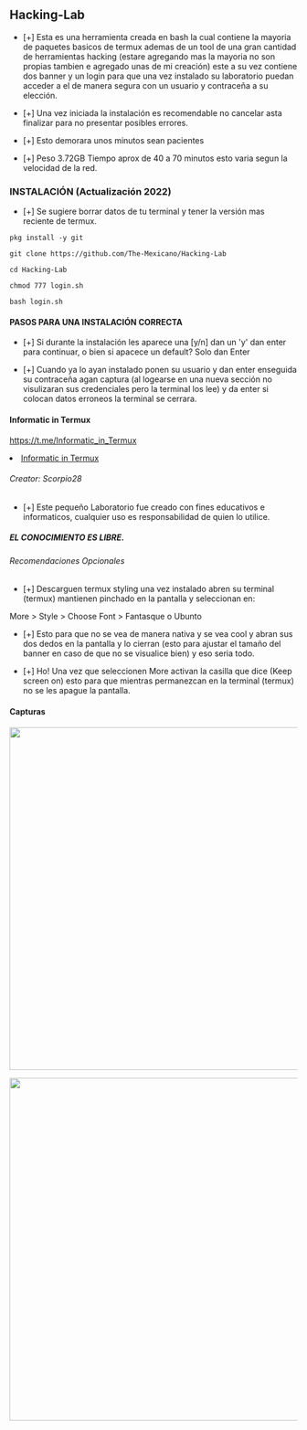 ## Hacking-Lab

* [+] Esta es una herramienta creada en bash la cual contiene la mayoria de paquetes basicos de termux ademas de un tool de una gran cantidad de herramientas hacking (estare agregando mas la mayoria no son propias tambien e agregado unas de mi creación) este a su vez contiene dos banner y un login para que una vez instalado su laboratorio puedan acceder a el de manera segura con un usuario y contraceña a su elección.

* [+] Una vez iniciada la instalación es recomendable no cancelar asta finalizar para no presentar posibles errores.

* [+] Esto demorara unos minutos sean pacientes

* [+] Peso 3.72GB Tiempo aprox de 40 a 70 minutos esto varia segun la velocidad de la red.

### INSTALACIÓN (Actualización 2022)

* [+] Se sugiere borrar datos de tu terminal y tener la versión mas reciente de termux.

```
pkg install -y git

git clone https://github.com/The-Mexicano/Hacking-Lab

cd Hacking-Lab

chmod 777 login.sh

bash login.sh
```

#### PASOS PARA UNA INSTALACIÓN CORRECTA

* [+] Si durante la instalación les aparece una [y/n] dan un 'y' dan enter para continuar, o bien si apacece un default? Solo dan Enter

* [+] Cuando ya lo ayan instalado ponen su usuario y dan enter enseguida su contraceña agan captura (al logearse en una nueva sección no visulizaran sus credenciales pero la terminal los lee) y da enter si colocan datos erroneos la terminal se cerrara.

#### Informatic in Termux

https://t.me/Informatic_in_Termux

<li>
<a href="https://t.me/Informatic_in_Termux">Informatic in Termux</a>
</li>

###### Creator: Scorpio28


* [+] Este pequeño Laboratorio fue creado con fines educativos e informaticos, cualquier uso es responsabilidad de quien lo utilice.


##### EL CONOCIMIENTO ES LIBRE.

###### Recomendaciones Opcionales

* [+] Descarguen termux styling una vez instalado abren su terminal (termux) mantienen pinchado en la pantalla y seleccionan en:

More > Style > Choose Font > Fantasque o Ubunto

* [+] Esto para que no se vea de manera nativa y se vea cool y abran sus dos dedos en la pantalla y lo cierran (esto para ajustar el tamaño del banner en caso de que no se visualice bien) y eso seria todo.

* [+] Ho! Una vez que seleccionen More activan la casilla que dice (Keep screen on) esto para que mientras permanezcan en la terminal (termux) no se les apague la pantalla.

#### Capturas
<p align="center">
	<img src="https://i.imgur.com/a2MBQnW.jpeg" width="600px">
</p>
<p align="center">
	<img src="https://i.imgur.com/W3O2e9O.jpeg" width="600px">
</p>
